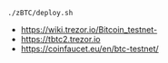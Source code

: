 ```
./zBTC/deploy.sh
```

- https://wiki.trezor.io/Bitcoin_testnet- 
- https://tbtc2.trezor.io
- https://coinfaucet.eu/en/btc-testnet/
